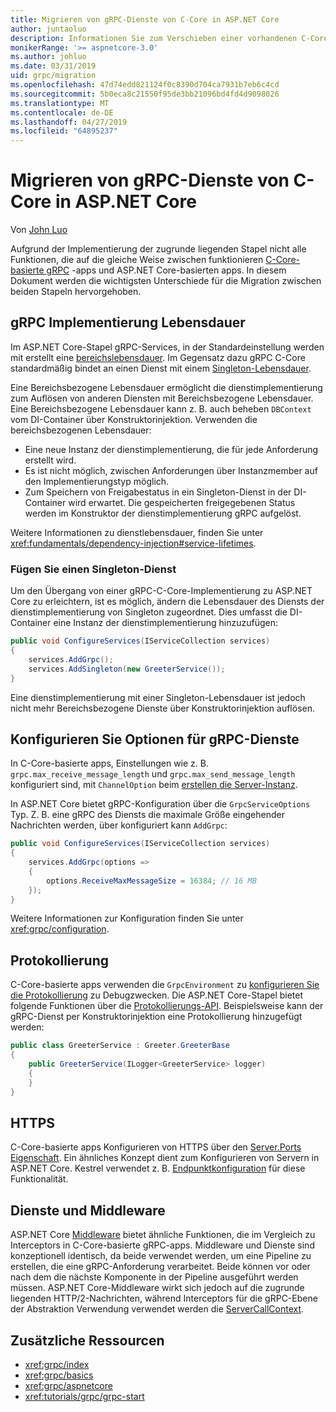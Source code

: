 ```yaml
---
title: Migrieren von gRPC-Dienste von C-Core in ASP.NET Core
author: juntaoluo
description: Informationen Sie zum Verschieben einer vorhandenen C-Core-Basis gRPC-app auf ASP.NET Core-Stapel ausgeführt.
monikerRange: '>= aspnetcore-3.0'
ms.author: johluo
ms.date: 03/31/2019
uid: grpc/migration
ms.openlocfilehash: 47d74edd821124f0c8390d704ca7931b7eb6c4cd
ms.sourcegitcommit: 5b0eca8c21550f95de3bb21096bd4fd4d9098026
ms.translationtype: MT
ms.contentlocale: de-DE
ms.lasthandoff: 04/27/2019
ms.locfileid: "64895237"
---
```

# <a name="migrating-grpc-services-from-c-core-to-aspnet-core"></a>Migrieren von gRPC-Dienste von C-Core in ASP.NET Core

Von [John Luo](https://github.com/juntaoluo)

Aufgrund der Implementierung der zugrunde liegenden Stapel nicht alle Funktionen, die auf die gleiche Weise zwischen funktionieren [C-Core-basierte gRPC](https://grpc.io/blog/grpc-stacks) -apps und ASP.NET Core-basierten apps. In diesem Dokument werden die wichtigsten Unterschiede für die Migration zwischen beiden Stapeln hervorgehoben.

## <a name="grpc-service-implementation-lifetime"></a>gRPC Implementierung Lebensdauer

Im ASP.NET Core-Stapel gRPC-Services, in der Standardeinstellung werden mit erstellt eine [bereichslebensdauer](xref:fundamentals/dependency-injection#service-lifetimes). Im Gegensatz dazu gRPC C-Core standardmäßig bindet an einen Dienst mit einem [Singleton-Lebensdauer](xref:fundamentals/dependency-injection#service-lifetimes).

Eine Bereichsbezogene Lebensdauer ermöglicht die dienstimplementierung zum Auflösen von anderen Diensten mit Bereichsbezogene Lebensdauer. Eine Bereichsbezogene Lebensdauer kann z. B. auch beheben `DBContext` vom DI-Container über Konstruktorinjektion. Verwenden die bereichsbezogenen Lebensdauer:

* Eine neue Instanz der dienstimplementierung, die für jede Anforderung erstellt wird.
* Es ist nicht möglich, zwischen Anforderungen über Instanzmember auf den Implementierungstyp möglich.
* Zum Speichern von Freigabestatus in ein Singleton-Dienst in der DI-Container wird erwartet. Die gespeicherten freigegebenen Status werden im Konstruktor der dienstimplementierung gRPC aufgelöst.

Weitere Informationen zu dienstlebensdauer, finden Sie unter <xref:fundamentals/dependency-injection#service-lifetimes>.

### <a name="add-a-singleton-service"></a>Fügen Sie einen Singleton-Dienst

Um den Übergang von einer gRPC-C-Core-Implementierung zu ASP.NET Core zu erleichtern, ist es möglich, ändern die Lebensdauer des Diensts der dienstimplementierung von Singleton zugeordnet. Dies umfasst die DI-Container eine Instanz der dienstimplementierung hinzuzufügen:

```csharp
public void ConfigureServices(IServiceCollection services)
{
    services.AddGrpc();
    services.AddSingleton(new GreeterService());
}
```

Eine dienstimplementierung mit einer Singleton-Lebensdauer ist jedoch nicht mehr Bereichsbezogene Dienste über Konstruktorinjektion auflösen.

## <a name="configure-grpc-services-options"></a>Konfigurieren Sie Optionen für gRPC-Dienste

In C-Core-basierte apps, Einstellungen wie z. B. `grpc.max_receive_message_length` und `grpc.max_send_message_length` konfiguriert sind, mit `ChannelOption` beim [erstellen die Server-Instanz](https://grpc.io/grpc/csharp/api/Grpc.Core.Server.html#Grpc_Core_Server__ctor_System_Collections_Generic_IEnumerable_Grpc_Core_ChannelOption__).

In ASP.NET Core bietet gRPC-Konfiguration über die `GrpcServiceOptions` Typ. Z. B. eine gRPC des Diensts die maximale Größe eingehender Nachrichten werden, über konfiguriert kann `AddGrpc`:

```csharp
public void ConfigureServices(IServiceCollection services)
{
    services.AddGrpc(options =>
    {
        options.ReceiveMaxMessageSize = 16384; // 16 MB
    });
}
```

Weitere Informationen zur Konfiguration finden Sie unter <xref:grpc/configuration>.

## <a name="logging"></a>Protokollierung

C-Core-basierte apps verwenden die `GrpcEnvironment` zu [konfigurieren Sie die Protokollierung](https://grpc.io/grpc/csharp/api/Grpc.Core.GrpcEnvironment.html?q=size#Grpc_Core_GrpcEnvironment_SetLogger_Grpc_Core_Logging_ILogger_) zu Debugzwecken. Die ASP.NET Core-Stapel bietet folgende Funktionen über die [Protokollierungs-API](xref:fundamentals/logging/index). Beispielsweise kann der gRPC-Dienst per Konstruktorinjektion eine Protokollierung hinzugefügt werden:

```csharp
public class GreeterService : Greeter.GreeterBase
{
    public GreeterService(ILogger<GreeterService> logger)
    {
    }
}
```

## <a name="https"></a>HTTPS

C-Core-basierte apps Konfigurieren von HTTPS über den [Server.Ports Eigenschaft](https://grpc.io/grpc/csharp/api/Grpc.Core.Server.html#Grpc_Core_Server_Ports). Ein ähnliches Konzept dient zum Konfigurieren von Servern in ASP.NET Core. Kestrel verwendet z. B. [Endpunktkonfiguration](xref:fundamentals/servers/kestrel#endpoint-configuration) für diese Funktionalität.

## <a name="interceptors-and-middleware"></a>Dienste und Middleware

ASP.NET Core [Middleware](xref:fundamentals/middleware/index) bietet ähnliche Funktionen, die im Vergleich zu Interceptors in C-Core-basierte gRPC-apps. Middleware und Dienste sind konzeptionell identisch, da beide verwendet werden, um eine Pipeline zu erstellen, die eine gRPC-Anforderung verarbeitet. Beide können vor oder nach dem die nächste Komponente in der Pipeline ausgeführt werden müssen. ASP.NET Core-Middleware wirkt sich jedoch auf die zugrunde liegenden HTTP/2-Nachrichten, während Interceptors für die gRPC-Ebene der Abstraktion Verwendung verwendet werden die [ServerCallContext](https://grpc.io/grpc/csharp/api/Grpc.Core.ServerCallContext.html).

## <a name="additional-resources"></a>Zusätzliche Ressourcen

* <xref:grpc/index>
* <xref:grpc/basics>
* <xref:grpc/aspnetcore>
* <xref:tutorials/grpc/grpc-start>
